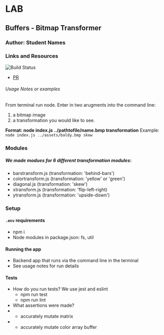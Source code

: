 # LAB

## Buffers - Bitmap Transformer

### Author: Student Names

### Links and Resources
![Build Status](https://api.travis-ci.com/beccalee123/05-project-bl-and-hi.svg?branch=master)

* [PR](https://github.com/)


###### Usage Notes or examples
From terminal run node. Enter in two arugments into the command line: 
1. a bitmap image
2. a transformation you would like to see. 

**Format: node index.js ../pathtofile/name.bmp transformation**
Example: `node index.js ../assets/baldy.bmp skew`

### Modules
##### We made modues for 6 different transformation modules:
* barstransform.js (transformation: 'behind-bars')
* colortransform.js (transformation: 'yellow' or 'green')
* diagonal.js   (transformation: 'skew')
* xtransform.js (transformation: 'flip-left-right)
* ytransform.js (transformation: 'upside-down')


### Setup
#### `.env` requirements
* npm i 
* Node modules in package.json: fs, util

#### Running the app
* Backend app that runs via the command line in the terminal
* See usage notes for run details

#### Tests
* How do you run tests? We use jest and eslint
  * npm run test
  * npm run lint
* What assertions were made? 
* * accurately mutate matrix
* * accurately mutate color array buffer 

